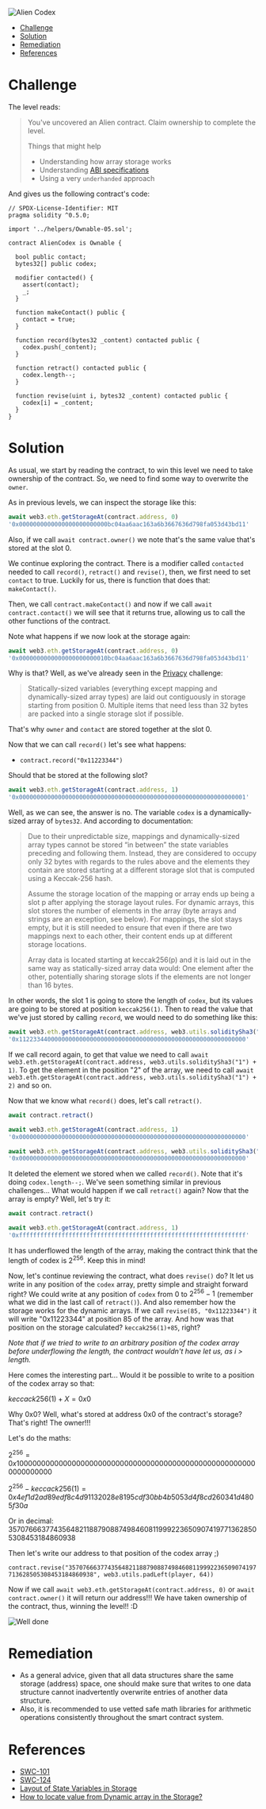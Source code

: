 ![Alien Codex](/assets/img/BigLevel19.svg)

- [Challenge](#challenge)
- [Solution](#solution)
- [Remediation](#remediation)
- [References](#references)
   
# Challenge

The level reads:

> You've uncovered an Alien contract. Claim ownership to complete the level.
> 
> Things that might help
> 
> - Understanding how array storage works
> - Understanding [ABI specifications](https://solidity.readthedocs.io/en/v0.4.21/abi-spec.html)
> - Using a very `underhanded` approach

And gives us the following contract's code:

```solidity
// SPDX-License-Identifier: MIT
pragma solidity ^0.5.0;

import '../helpers/Ownable-05.sol';

contract AlienCodex is Ownable {

  bool public contact;
  bytes32[] public codex;

  modifier contacted() {
    assert(contact);
    _;
  }
  
  function makeContact() public {
    contact = true;
  }

  function record(bytes32 _content) contacted public {
    codex.push(_content);
  }

  function retract() contacted public {
    codex.length--;
  }

  function revise(uint i, bytes32 _content) contacted public {
    codex[i] = _content;
  }
}
```

# Solution

As usual, we start by reading the contract, to win this level we need to take ownership of the contract. So, we need to find some way to overwrite the `owner`.

As in previous levels, we can inspect the storage like this:

```javascript
await web3.eth.getStorageAt(contract.address, 0)
'0x0000000000000000000000000bc04aa6aac163a6b3667636d798fa053d43bd11'
```

Also, if we call `await contract.owner()` we note that's the same value that's stored at the slot 0.

We continue exploring the contract. There is a modifier called `contacted` needed to call `record()`, `retract()` and `revise()`, then, we first need to set `contact` to true. Luckily for us, there is function that does that: `makeContact()`. 

Then, we call `contract.makeContact()` and now if we call `await contract.contact()` we will see that it returns true, allowing us to call the other functions of the contract.

Note what happens if we now look at the storage again:

```javascript
await web3.eth.getStorageAt(contract.address, 0)
'0x0000000000000000000000010bc04aa6aac163a6b3667636d798fa053d43bd11'
```

Why is that? Well, as we've already seen in the [Privacy](/2023-07-17-ethernaut-12-privacy-writeup/) challenge:

> Statically-sized variables (everything except mapping and dynamically-sized array types) are laid out contiguously in storage starting from position 0. Multiple items that need less than 32 bytes are packed into a single storage slot if possible.

That's why `owner` and `contact` are stored together at the slot 0.

Now that we can call `record()` let's see what happens:

- `contract.record("0x11223344")`

Should that be stored at the following slot?

```javascript
await web3.eth.getStorageAt(contract.address, 1)
'0x0000000000000000000000000000000000000000000000000000000000000001'
```

Well, as we can see, the answer is no. The variable `codex` is a dynamically-sized array of `bytes32`. And according to documentation:

> Due to their unpredictable size, mappings and dynamically-sized array types cannot be stored “in between” the state variables preceding and following them. Instead, they are considered to occupy only 32 bytes with regards to the rules above and the elements they contain are stored starting at a different storage slot that is computed using a Keccak-256 hash.
> 
> Assume the storage location of the mapping or array ends up being a slot p after applying the storage layout rules. For dynamic arrays, this slot stores the number of elements in the array (byte arrays and strings are an exception, see below). For mappings, the slot stays empty, but it is still needed to ensure that even if there are two mappings next to each other, their content ends up at different storage locations.
> 
> Array data is located starting at keccak256(p) and it is laid out in the same way as statically-sized array data would: One element after the other, potentially sharing storage slots if the elements are not longer than 16 bytes.

In other words, the slot 1 is going to store the length of `codex`, but its values are going to be stored at position `keccak256(1)`. Then to read the value that we've just stored by calling `record`, we would need to do something like this:

```javascript
await web3.eth.getStorageAt(contract.address, web3.utils.soliditySha3("1"))
'0x1122334400000000000000000000000000000000000000000000000000000000'
```

If we call record again, to get that value we need to call `await web3.eth.getStorageAt(contract.address, web3.utils.soliditySha3("1") + 1)`. To get the element in the position "2" of the array, we need to call `await web3.eth.getStorageAt(contract.address, web3.utils.soliditySha3("1") + 2)` and so on.

Now that we know what `record()` does, let's call `retract()`.

```javascript
await contract.retract()

await web3.eth.getStorageAt(contract.address, 1)
'0x0000000000000000000000000000000000000000000000000000000000000000'

await web3.eth.getStorageAt(contract.address, web3.utils.soliditySha3("1"))
'0x0000000000000000000000000000000000000000000000000000000000000000'
```

It deleted the element we stored when we called `record()`. Note that it's doing `codex.length--;`. We've seen something similar in previous challenges... What would happen if we call `retract()` again? Now that the array is empty? Well, let's try it:

```javascript
await contract.retract()

await web3.eth.getStorageAt(contract.address, 1)
'0xffffffffffffffffffffffffffffffffffffffffffffffffffffffffffffffff'
```

It has underflowed the length of the array, making the contract think that the length of codex is $2^{256}$. Keep this in mind!

Now, let's continue reviewing the contract, what does `revise()` do? It let us write in any position of the `codex` array, pretty simple and straight forward right? We could write at any position of `codex` from 0 to $2^{256}-1$ (remember what we did in the last call of `retract()`). And also remember how the storage works for the dynamic arrays. If we call `revise(85, "0x11223344")` it will write "0x11223344" at position 85 of the array. And how was that position on the storage calculated? `keccak256(1)+85`, right? 

*Note that if we tried to write to an arbitrary position of the codex array before underflowing the length, the contract wouldn't have let us, as i > length.*

Here comes the interesting part... Would it be possible to write to a position of the codex array so that:

$keccack256(1) + X = 0x0$

Why 0x0? Well, what's stored at address 0x0 of the contract's storage? That's right! The owner!!! 

Let's do the maths:

$2^{256} = 0x10000000000000000000000000000000000000000000000000000000000000000$ 

$2^{256} - keccack256(1) = 0x4ef1d2ad89edf8c4d91132028e8195cdf30bb4b5053d4f8cd260341d4805f30a$

Or in decimal: 35707666377435648211887908874984608119992236509074197713628505308453184860938

Then let's write our address to that position of the codex array ;) 

`contract.revise("35707666377435648211887908874984608119992236509074197713628505308453184860938", web3.utils.padLeft(player, 64))`

Now if we call `await web3.eth.getStorageAt(contract.address, 0)` or `await contract.owner()` it will return our address!!! We have taken ownership of the contract, thus, winning the level!! :D

![Well done](/assets/img/ethernaut_solved.png)

# Remediation

- As a general advice, given that all data structures share the same storage (address) space, one should make sure that writes to one data structure cannot inadvertently overwrite entries of another data structure.
- Also, it is recommended to use vetted safe math libraries for arithmetic operations consistently throughout the smart contract system.

# References

- [SWC-101](https://swcregistry.io/docs/SWC-101)
- [SWC-124](https://swcregistry.io/docs/SWC-124)
- [Layout of State Variables in Storage](https://docs.soliditylang.org/en/v0.8.17/internals/layout_in_storage.html)
- [How to locate value from Dynamic array in the Storage?](https://ethereum.stackexchange.com/questions/106526/how-to-locate-value-from-dynamic-array-in-the-storage)